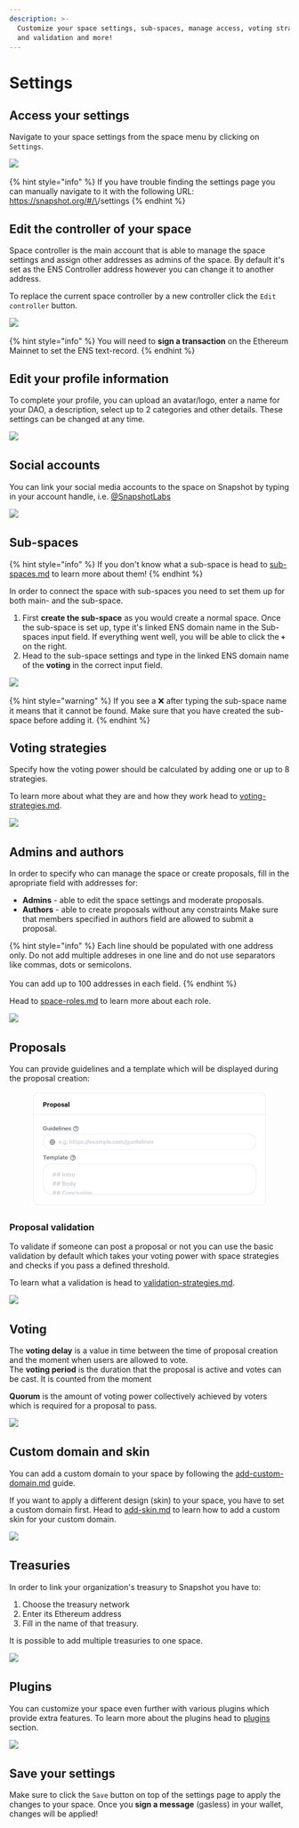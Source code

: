 ```yaml
---
description: >-
  Customize your space settings, sub-spaces, manage access, voting strategies
  and validation and more!
---
```


# Settings

## Access your settings

Navigate to your space settings from the space menu by clicking on `Settings`.

![](<../../.gitbook/assets/Capture d’écran 2022-08-11 à 14.07.53.png>)

{% hint style="info" %}
If you have trouble finding the settings page you can manually navigate to it with the following URL: https://snapshot.org/#/\<YOUR-ENS-NAME>/settings
{% endhint %}

## Edit the controller of your space

Space controller is the main account that is able to manage the space settings and assign other addresses as admins of the space. By default it's set as the ENS Controller address however you can change it to another address.&#x20;

To replace the current space controller by a new controller click the `Edit controller` button.

![](<../../.gitbook/assets/Capture d’écran 2022-08-11 à 14.14.17.png>)

{% hint style="info" %}
You will need to **sign a transaction** on the Ethereum Mainnet to set the ENS text-record.&#x20;
{% endhint %}

## Edit your profile information

To complete your profile, you can upload an avatar/logo, enter a name for your DAO, a description, select up to 2 categories and other details. These settings can be changed at any time.

![](<../../.gitbook/assets/Capture d’écran 2022-08-11 à 14.20.57.png>)

## Social accounts

You can link your social media accounts to the space on Snapshot by typing in your account handle, i.e. [@SnapshotLabs ](https://twitter.com/SnapshotLabs)

![](<../../.gitbook/assets/Capture d’écran 2022-08-11 à 14.30.17.png>)

## Sub-spaces

{% hint style="info" %}
If you don't know what a sub-space is head to [sub-spaces.md](sub-spaces.md "mention") to learn more about them!
{% endhint %}

In order to connect the space with sub-spaces you need to set them up for both main- and the sub-space.

1. First **create the sub-space** as you would create a normal space. Once the sub-space is set up, type it's linked ENS domain name in the Sub-spaces input field. If everything went well, you will be able to click the **`+`** on the right.
2. Head to the sub-space settings and type in the linked ENS domain name of the **voting** in the correct input field.

![](<../../.gitbook/assets/Capture d’écran 2022-08-11 à 14.30.37.png>)

{% hint style="warning" %}
If you see a  ❌  after typing the sub-space name it means that it cannot be found. Make sure that you have created the sub-space before adding it.
{% endhint %}

## Voting strategies

Specify how the voting power should be calculated by adding one or up to 8 strategies.

To learn more about what they are and how they work head to [voting-strategies.md](../strategies/voting-strategies.md "mention").

![](<../../.gitbook/assets/Capture d’écran 2022-08-11 à 14.31.08.png>)

## Admins and authors

In order to specify who can manage the space or create proposals, fill in the apropriate field with addresses for:

* **Admins** - able to edit the space settings and moderate proposals.&#x20;
* **Authors** - able to create proposals without any constraints Make sure that members specified in authors field are allowed to submit a proposal.

{% hint style="info" %}
Each line should be populated with one address only. Do not add multiple addreses in one line and do not use separators like commas, dots or semicolons.\
\
You can add up to 100 addresses in each field.
{% endhint %}

Head to [space-roles.md](space-roles.md "mention") to learn more about each role.

![](<../../.gitbook/assets/Capture d’écran 2022-08-11 à 14.31.29.png>)

##

## Proposals

You can provide guidelines and a template which will be displayed during the proposal creation:

<figure><img src="../../.gitbook/assets/image (3) (1) (1).png" alt=""><figcaption></figcaption></figure>

### Proposal validation

To validate if someone can post a proposal or not you can use the basic validation by default which takes your voting power with space strategies and checks if you pass a defined threshold.

To learn what a validation is head to [validation-strategies.md](../strategies/validation-strategies.md "mention").

![](<../../.gitbook/assets/Capture d’écran 2022-08-11 à 14.31.47.png>)

## Voting

The **voting delay** is a value in time between the time of proposal creation and the moment when users are allowed to vote. \
The **voting period** is the duration that the proposal is active and votes can be cast. It is counted from the moment&#x20;

**Quorum** is the amount of voting power collectively achieved by voters which is required for a proposal to pass.

![](<../../.gitbook/assets/Capture d’écran 2022-08-11 à 14.32.03.png>)

## Custom domain and skin

You can add a custom domain to your space by following the [add-custom-domain.md](add-custom-domain.md "mention") guide.

If you want to apply a different design (skin) to your space, you have to set a custom domain first. Head to [add-skin.md](add-skin.md "mention") to learn how to add a custom skin for your custom domain.

![](<../../.gitbook/assets/Capture d’écran 2022-08-11 à 14.32.30.png>)

## Treasuries

In order to link your organization's treasury to Snapshot you have to:

1. Choose the treasury network
2. Enter its Ethereum address
3. Fill in the name of that treasury.&#x20;

It is possible to add multiple treasuries to one space. &#x20;

![](<../../.gitbook/assets/Capture d’écran 2022-08-11 à 14.32.50.png>)

## Plugins

You can customize your space even further with various plugins which provide extra features. To learn more about the plugins head to [plugins](../plugins/ "mention") section.&#x20;

![](<../../.gitbook/assets/Capture d’écran 2022-08-11 à 14.33.20.png>)

## Save your settings

Make sure to click the `Save` button on top of the settings page to apply the changes to your space. Once you **sign a message** (gasless) in your wallet, changes will be applied!
